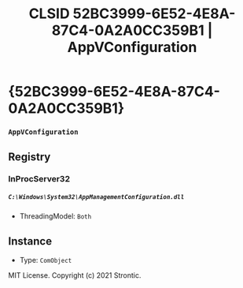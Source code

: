 ﻿---
title: "CLSID 52BC3999-6E52-4E8A-87C4-0A2A0CC359B1 | AppVConfiguration"
excerpt: What is COM-Object CLSID 52BC3999-6E52-4E8A-87C4-0A2A0CC359B1?
---

# {52BC3999-6E52-4E8A-87C4-0A2A0CC359B1}

### `AppVConfiguration`

## Registry


### InProcServer32

##### `C:\Windows\System32\AppManagementConfiguration.dll`
* ThreadingModel: `Both`

## Instance

* Type: `ComObject`

MIT License. Copyright (c) 2021 Strontic.


